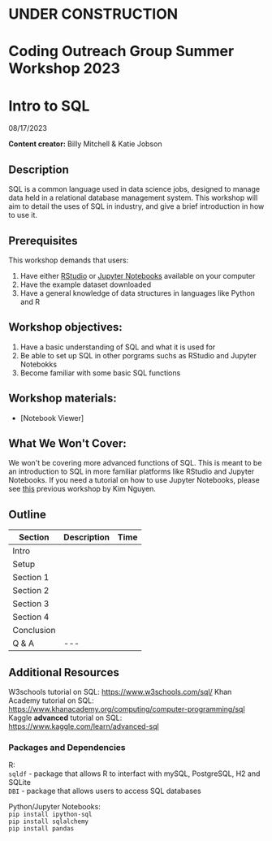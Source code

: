 # UNDER CONSTRUCTION
# Coding Outreach Group Summer Workshop 2023
# Intro to SQL
08/17/2023

__**Content creator:**__ Billy Mitchell & Katie Jobson

## Description
SQL is a common language used in data science jobs, designed to manage data held in a relational database management system. This workshop will aim to detail the uses of SQL in industry, and give a brief introduction in how to use it. 

## Prerequisites
This workshop demands that users:
1. Have either [RStudio](https://posit.co/download/rstudio-desktop/) or [Jupyter Notebooks](https://jupyter.org/) available on your computer
2. Have the example dataset downloaded
3. Have a general knowledge of data structures in languages like Python and R

    
## Workshop objectives:
1. Have a basic understanding of SQL and what it is used for
2. Be able to set up SQL in other porgrams suchs as RStudio and Jupyter Notebokks
3. Become familiar with some basic SQL functions

## Workshop materials:
- [Notebook Viewer]

## What We Won't Cover:
We won't be covering more advanced functions of SQL. This is meant to be an introduction to SQL in more familiar platforms like RStudio and Jupyter Notebooks. If you need a tutorial on how to use Jupyter Notebooks, please see [this](https://github.com/TU-Coding-Outreach-Group/cog_summer_workshops_2021/tree/main/jupyter-notebook) previous workshop by Kim Nguyen.

## Outline
| Section | Description | Time |
| --- | --- | --- |
| Intro | | |
| Setup |  |  |
| Section 1 |  |  |
| Section 2 |  |  |
| Section 3 |  |  |
| Section 4 |  |  |
| Conclusion |  |  |
| Q & A | --- |  |

## Additional Resources
W3schools tutorial on SQL: https://www.w3schools.com/sql/
Khan Academy tutorial on SQL: https://www.khanacademy.org/computing/computer-programming/sql
Kaggle **advanced** tutorial on SQL: https://www.kaggle.com/learn/advanced-sql

### Packages and Dependencies
R:   
```sqldf``` - package that allows R to interfact with mySQL, PostgreSQL, H2 and SQLite   
```DBI``` - package that allows users to access SQL databases     

Python/Jupyter Notebooks:     
```pip install ipython-sql```    
```pip install sqlalchemy```    
```pip install pandas```    

